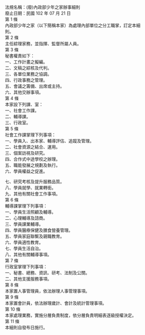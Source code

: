 法規名稱：(廢)內政部少年之家辦事細則  
廢止日期：民國 102 年 07 月 21 日  
第 1 條  
內政部少年之家（以下簡稱本家）為處理內部單位之分工職掌，訂定本細  
則。  
第 2 條  
主任綜理家務，並指揮、監督所屬人員。  
第 3 條  
秘書權責如下：  
一、工作計畫之擬編。  
二、文稿之綜核及代判。  
三、各單位業務之協調。  
四、行政事務之管理。  
五、會議之籌備、出席或主持。  
六、其他交辦事項。  
第 4 條  
本家設下列課、室：  
一、社會工作課。  
二、輔導課。  
三、行政室。  
第 5 條  
社會工作課掌理下列事項：  
一、學員入、出本家、輔導評估、追蹤及管理。  
二、社會資源之結合、運用。  
三、個案訪視及研究。  
四、合作式中途學校之辦理。  
五、職能發展之規劃及執行。  
六、學員權益之促進。  


七、研究考核及提升服務品質。  
八、學員就學、就業轉銜。  
九、其他有關社會工作事項。  
第 6 條  
輔導課掌理下列事項：  
一、學員生活照顧及輔導。  
二、心理輔導及諮商。  
三、學員課業輔導。  
四、學員醫療保健及膳食營養管理。  
五、學員家庭聯繫及親職教育。  
六、學員適性教育。  
七、學員生活自治。  
八、其他有關輔導事項。  
第 7 條  
行政室掌理下列事項：  
一、秘書、總務、資訊、研考、法制及公關。  
二、其他支援服務事項。  
第 8 條  
本家置人事管理員，依法辦理人事管理事項。  
第 9 條  
本家置會計員，依法辦理歲計、會計及統計管理事項。  
第 10 條  
本家處理業務，實施分層負責制度，依分層負責明細表逐級授權決定。  
第 11 條  
本細則自發布日施行。  


